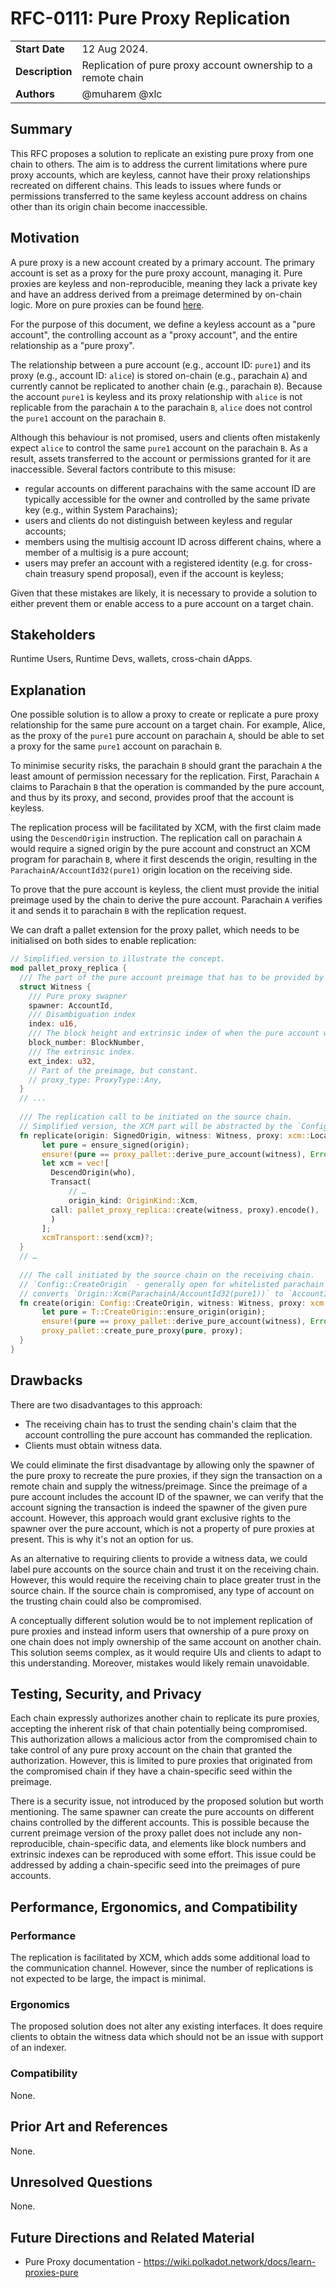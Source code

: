 # RFC-0111: Pure Proxy Replication

|                 |                                                                                             |
| --------------- | ------------------------------------------------------------------------------------------- |
| **Start Date**  | 12 Aug 2024.                                                                                |
| **Description** | Replication of pure proxy account ownership to a remote chain                               |
| **Authors**     | @muharem @xlc                                                                               |

## Summary

This RFC proposes a solution to replicate an existing pure proxy from one chain to others. The aim is to address the current limitations where pure proxy accounts, which are keyless, cannot have their proxy relationships recreated on different chains. This leads to issues where funds or permissions transferred to the same keyless account address on chains other than its origin chain become inaccessible.

## Motivation

A pure proxy is a new account created by a primary account. The primary account is set as a proxy for the pure proxy account, managing it. Pure proxies are keyless and non-reproducible, meaning they lack a private key and have an address derived from a preimage determined by on-chain logic. More on pure proxies can be found [here](https://wiki.polkadot.network/docs/learn-proxies-pure).

For the purpose of this document, we define a keyless account as a "pure account", the controlling account as a "proxy account", and the entire relationship as a "pure proxy".

The relationship between a pure account (e.g., account ID: `pure1`) and its proxy (e.g., account ID: `alice`) is stored on-chain (e.g., parachain `A`) and currently cannot be replicated to another chain (e.g., parachain `B`). Because the account `pure1` is keyless and its proxy relationship with `alice` is not replicable from the parachain `A` to the parachain `B`, `alice` does not control the `pure1` account on the parachain `B`.

Although this behaviour is not promised, users and clients often mistakenly expect `alice` to control the same `pure1` account on the parachain `B`. As a result, assets transferred to the account or permissions granted for it are inaccessible. Several factors contribute to this misuse:
- regular accounts on different parachains with the same account ID are typically accessible for the owner and controlled by the same private key (e.g., within System Parachains);
- users and clients do not distinguish between keyless and regular accounts;
- members using the multisig account ID across different chains, where a member of a multisig is a pure account;
- users may prefer an account with a registered identity (e.g. for cross-chain treasury spend proposal), even if the account is keyless;

Given that these mistakes are likely, it is necessary to provide a solution to either prevent them or enable access to a pure account on a target chain.

## Stakeholders

Runtime Users, Runtime Devs, wallets, cross-chain dApps.

## Explanation

One possible solution is to allow a proxy to create or replicate a pure proxy relationship for the same pure account on a target chain. For example, Alice, as the proxy of the `pure1` pure account on parachain `A`, should be able to set a proxy for the same `pure1` account on parachain `B`.

To minimise security risks, the parachain `B` should grant the parachain `A` the least amount of permission necessary for the replication. First, Parachain `A` claims to Parachain `B` that the operation is commanded by the pure account, and thus by its proxy, and second, provides proof that the account is keyless.

The replication process will be facilitated by XCM, with the first claim made using the `DescendOrigin` instruction. The replication call on parachain `A` would require a signed origin by the pure account and construct an XCM program for parachain `B`, where it first descends the origin, resulting in the `ParachainA/AccountId32(pure1)` origin location on the receiving side.

To prove that the pure account is keyless, the client must provide the initial preimage used by the chain to derive the pure account. Parachain `A` verifies it and sends it to parachain `B` with the replication request.

We can draft a pallet extension for the proxy pallet, which needs to be initialised on both sides to enable replication:

``` rust 
// Simplified version to illustrate the concept.
mod pallet_proxy_replica {
  /// The part of the pure account preimage that has to be provided by a client.
  struct Witness {
    /// Pure proxy swapner
    spawner: AccountId,
    /// Disambiguation index
    index: u16,
    /// The block height and extrinsic index of when the pure account was created.  
    block_number: BlockNumber,
    /// The extrinsic index.
    ext_index: u32,
    // Part of the preimage, but constant.
    // proxy_type: ProxyType::Any,
  } 
  // ...
  
  /// The replication call to be initiated on the source chain.
  // Simplified version, the XCM part will be abstracted by the `Config` trait.
  fn replicate(origin: SignedOrigin, witness: Witness, proxy: xcm::Location) -> ... {
       let pure = ensure_signed(origin);
       ensure!(pure == proxy_pallet::derive_pure_account(witness), Error::NotPureAccount);
       let xcm = vec![
         DescendOrigin(who),
         Transact(
             // …
             origin_kind: OriginKind::Xcm,
	     call: pallet_proxy_replica::create(witness, proxy).encode(),
         )
       ];
       xcmTransport::send(xcm)?;
  }
  // …
  
  /// The call initiated by the source chain on the receiving chain.
  // `Config::CreateOrigin` - generally open for whitelisted parachain IDs and 
  // converts `Origin::Xcm(ParachainA/AccountId32(pure1))` to `AccountID(pure1)`.
  fn create(origin: Config::CreateOrigin, witness: Witness, proxy: xcm::Location) -> ... {
       let pure = T::CreateOrigin::ensure_origin(origin);
       ensure!(pure == proxy_pallet::derive_pure_account(witness), Error::NotPureAccount);
       proxy_pallet::create_pure_proxy(pure, proxy);
  }
}

```

## Drawbacks

There are two disadvantages to this approach:
- The receiving chain has to trust the sending chain's claim that the account controlling the pure account has commanded the replication.
- Clients must obtain witness data.

We could eliminate the first disadvantage by allowing only the spawner of the pure proxy to recreate the pure proxies, if they sign the transaction on a remote chain and supply the witness/preimage. Since the preimage of a pure account includes the account ID of the spawner, we can verify that the account signing the transaction is indeed the spawner of the given pure account. However, this approach would grant exclusive rights to the spawner over the pure account, which is not a property of pure proxies at present. This is why it's not an option for us.

As an alternative to requiring clients to provide a witness data, we could label pure accounts on the source chain and trust it on the receiving chain. However, this would require the receiving chain to place greater trust in the source chain. If the source chain is compromised, any type of account on the trusting chain could also be compromised.

A conceptually different solution would be to not implement replication of pure proxies and instead inform users that ownership of a pure proxy on one chain does not imply ownership of the same account on another chain. This solution seems complex, as it would require UIs and clients to adapt to this understanding. Moreover, mistakes would likely remain unavoidable.

## Testing, Security, and Privacy

Each chain expressly authorizes another chain to replicate its pure proxies, accepting the inherent risk of that chain potentially being compromised. This authorization allows a malicious actor from the compromised chain to take control of any pure proxy account on the chain that granted the authorization. However, this is limited to pure proxies that originated from the compromised chain if they have a chain-specific seed within the preimage.

There is a security issue, not introduced by the proposed solution but worth mentioning. The same spawner can create the pure accounts on different chains controlled by the different accounts. This is possible because the current preimage version of the proxy pallet does not include any non-reproducible, chain-specific data, and elements like block numbers and extrinsic indexes can be reproduced with some effort. This issue could be addressed by adding a chain-specific seed into the preimages of pure accounts.

## Performance, Ergonomics, and Compatibility

### Performance

The replication is facilitated by XCM, which adds some additional load to the communication channel. However, since the number of replications is not expected to be large, the impact is minimal.

### Ergonomics

The proposed solution does not alter any existing interfaces. It does require clients to obtain the witness data which should not be an issue with support of an indexer. 

### Compatibility

None.

## Prior Art and References

None.

## Unresolved Questions

None.

## Future Directions and Related Material

- Pure Proxy documentation - https://wiki.polkadot.network/docs/learn-proxies-pure
